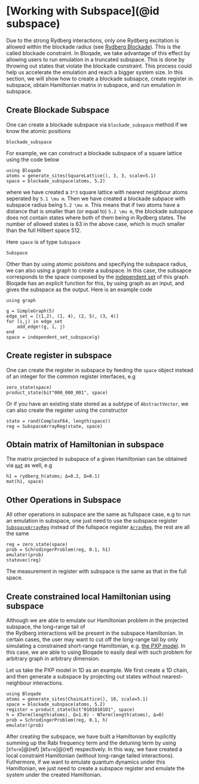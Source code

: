 # [Working with Subspace](@id subspace)


Due to the strong Rydberg interactions, only one Rydberg excitation is allowed within the blockade radius (see [Rydberg Blockade](@ref)). This is the called blockade constraint. 
In Bloqade, we take advantage of this effect by allowing users to run emulation in a truncated subspace.  This is done by throwing out states that violate the blockade constraint. 
This process could help us accelerate the emulation and reach a bigger system size. In this section, we will show how to create a blockade subsapce, create register in subspace, 
obtain Hamiltonian matrix in subspace, and run emulation in subspace. 



## Create Blockade Subspace

One can create a blockade subspace via `blockade_subspace` method if we know the atomic positions 

```@docs
blockade_subspace
```

For example, we can construct a blockade subspace of a square lattice
using the code below

```@example subspace
using Bloqade
atoms = generate_sites(SquareLattice(), 3, 3, scale=5.1)
space = blockade_subspace(atoms, 5.2)
```
where we have created a ``3*3`` square lattice with nearest neighbour atoms seperated by ``5.1 \mu m``. Then we have created a
blockade subpace with subspace radius being ``5.2 \mu m``. This means that if two atoms have a distance that is smaller than (or equal to)
``5.2 \mu m``, the blockade subspace does not contain states where both of them being in Rydberg states. The number of allowed states 
is 63 in the above case, which is much smaller than the full Hilbert space 512. 


Here `space` is of type `Subspace`

```@docs
Subspace
```

Other than by using atomic poisitons and specifying the subspace radius, we can also using a graph to create a subspace. In this case, the subsapce 
corresponds to the space composed by the [independent set](https://en.wikipedia.org/wiki/Independent_set_(graph_theory)) of this graph. Bloqade has an explicit function for this, by using graph as 
an input, and gives the subspace as the output. Here is an example code

```@example subspace
using graph

g = SimpleGraph(5)
edge_set = [(1,2), (1, 4), (2, 5), (3, 4)]
for (i,j) in edge_set
    add_edge!(g, i, j)
end 
space = independent_set_subspace(g)
```


## Create register in subspace

One can create the register in subspace by feeding the `space` object instead of an integer for the common register interfaces, e.g

```@repl subspace
zero_state(space)
product_state(bit"000_000_001", space)
```

Or if you have an existing state stored as a subtype of `AbstractVector`, we can also create the register using
the constructor

```@repl subspace
state = rand(ComplexF64, length(space))
reg = SubspaceArrayReg(state, space)
```

## Obtain matrix of Hamiltonian in subspace

The matrix projected in subspace of a given Hamiltonian can be obtained via
[`mat`](@ref) as well, e.g

```@repl subspace
h1 = rydberg_h(atoms; Δ=0.2, Ω=0.1)
mat(h1, space)
```


## Other Operations in Subspace

All other operations in subspace are the same as fullspace
case, e.g to run an emulation in subspace, one just need to use the
subspace register [`SubspaceArrayReg`](@ref) instead of the fullspace register [`ArrayReg`](@ref), the rest are all the same

```@example subspace
reg = zero_state(space)
prob = SchrodingerProblem(reg, 0.1, h1)
emulate!(prob)
statevec(reg)
```

The measurement in register with subspace is the same as that in the full space. 


## Create constrained local Hamiltonian using subspace 

Although we are able to emulate our Hamiltonian problem in the projected subspace, the long-range tail of  
the Rydberg interactions will be present in the subspace Hamiltonian. In certain cases, the user may want to 
cut off the long-range tail by only simulating a constrained short-range Hamiltonian, e.g. [the PXP model](https://arxiv.org/abs/2011.09486). 
In this case, we are able to using Bloqade to easily deal with such problem for arbitrary graph in arbitrary dimension. 

Let us take the PXP model in 1D as an example. We first create a 1D chain, and then generate a subspace by projecting out states without nearest-neighbour interactions. 

```@example subspace
using Bloqade
atoms = generate_sites(ChainLattice(), 10, scale=5.1)
space = blockade_subspace(atoms, 5.2)
register = product_state(bit"0101010101", space)
h = XTerm(length(atoms), Ω=1.0) - NTerm(length(atoms), Δ=0)
prob = SchrodingerProblem(reg, 0.1, h)
emulate!(prob)
```
After creating the subspace, we have built a Hamiltonian by explicitly summing up the Rabi frequency term  and the detuning term by using [`XTerm`]@(ref) [`NTerm`]@(ref) respectively. 
In this way, we have created a local constraint Hamiltonian (without long-range tailed interactions). Futhermore, if we want to emulate 
quantum dynamics under this Hamiltonian, we just need to create a subspace register and emulate the system under the created Hamiltonian. 


